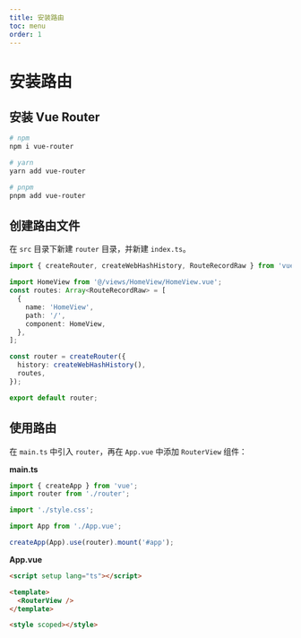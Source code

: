 ```yaml
---
title: 安装路由
toc: menu
order: 1
---
```


<BackTop></BackTop>

# 安装路由

## 安装 Vue Router

```bash
# npm
npm i vue-router

# yarn
yarn add vue-router

# pnpm
pnpm add vue-router
```

## 创建路由文件

在 `src` 目录下新建 `router` 目录，并新建 `index.ts`。

```ts
import { createRouter, createWebHashHistory, RouteRecordRaw } from 'vue-router';

import HomeView from '@/views/HomeView/HomeView.vue';
const routes: Array<RouteRecordRaw> = [
  {
    name: 'HomeView',
    path: '/',
    component: HomeView,
  },
];

const router = createRouter({
  history: createWebHashHistory(),
  routes,
});

export default router;
```

## 使用路由

在 `main.ts` 中引入 `router`，再在 `App.vue` 中添加 `RouterView` 组件：

**main.ts**

```ts
import { createApp } from 'vue';
import router from './router';

import './style.css';

import App from './App.vue';

createApp(App).use(router).mount('#app');
```

**App.vue**

```html
<script setup lang="ts"></script>

<template>
  <RouterView />
</template>

<style scoped></style>
```
